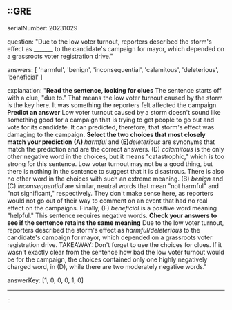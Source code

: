 ::GRE
---

serialNumber: 20231029

question: "Due to the low voter turnout, reporters described the storm's effect as _______ to the candidate's campaign for mayor, which depended on a grassroots voter registration drive."

answers: [
  'harmful',
  'benign',
  'inconsequential',
  'calamitous',
  'deleterious',
  'beneficial'
]

explanation: "<strong>Read the sentence, looking for clues</strong> The sentence starts off with a clue, \"due to.\" That means the low voter turnout caused by the storm is the key here. It was something the reporters felt affected the campaign. <strong>Predict an answer</strong> Low voter turnout caused by a storm doesn't sound like something good for a campaign that is trying to get people to go out and vote for its candidate. It can predicted, therefore, that storm's effect was damaging to the campaign. <strong>Select the two choices that most closely match your prediction</strong> <strong>(A) </strong><i>harmful</i> and <strong>(E)</strong><i>deleterious</i> are synonyms that match the prediction and are the correct answers. (D) <i>calamitous</i> is the only other negative word in the choices, but it means \"catastrophic,\" which is too strong for this sentence. Low voter turnout may not be a good thing, but there is nothing in the sentence to suggest that it is disastrous. There is also no other word in the choices with such an extreme meaning. (B) <i>benign</i> and (C) <i>inconsequential</i> are similar, neutral words that mean \"not harmful\" and \"not significant,\" respectively. They don't make sense here, as reporters would not go out of their way to comment on an event that had no real effect on the campaigns. Finally, (F) <i>beneficial</i> is a positive word meaning \"helpful.\" This sentence requires negative words. <strong>Check your answers to see if the sentence retains the same meaning</strong> Due to the low voter turnout, reporters described the storm's effect as <i>harmful</i>/<i>deleterious</i> to the candidate's campaign for mayor, which depended on a grassroots voter registration drive. TAKEAWAY: Don't forget to use the choices for clues. If it wasn't exactly clear from the sentence how bad the low voter turnout would be for the campaign, the choices contained only one highly negatively charged word, in (D), while there are two moderately negative words."

answerKey: [1, 0, 0, 0, 1, 0]

---
::